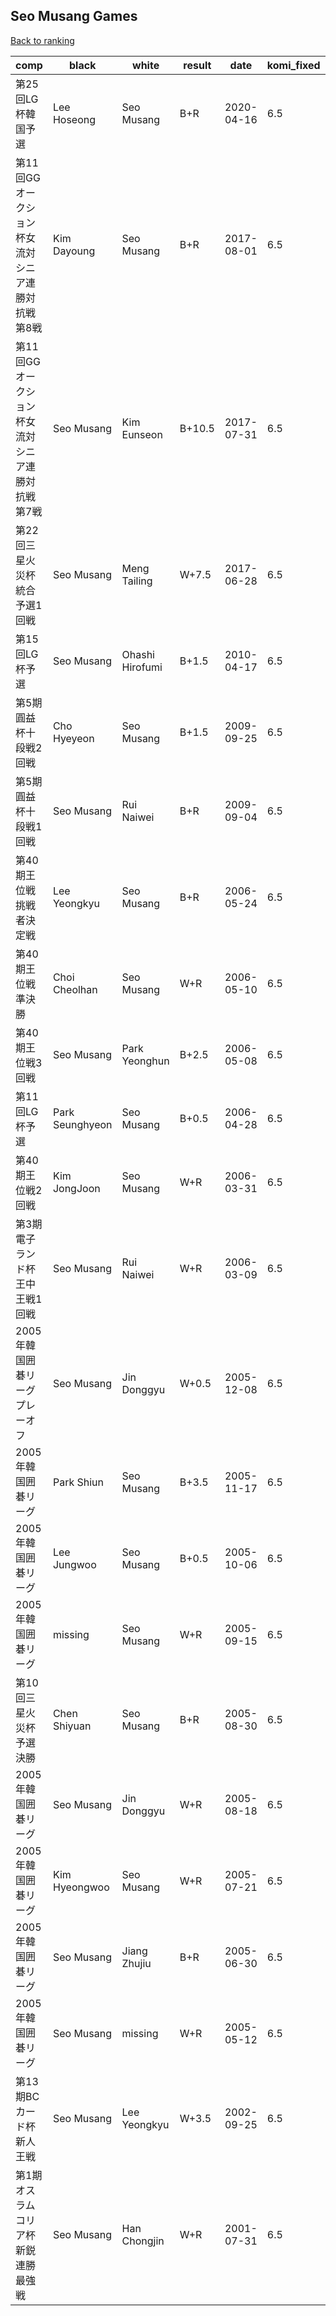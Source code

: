 ## Seo Musang Games

[Back to ranking](../../index.md)




| **comp** | **black** | **white** | **result** | **date** | **komi_fixed** | **kifu** | 
| --- | --- | --- | --- | --- | --- | --- |
| 第25回LG杯韓国予選 | Lee Hoseong | Seo Musang | B+R | 2020-04-16 | 6.5 | [Kifu](https://kifudepot.net/kifucontents.php?id=hc6UhvLl3LXSQ66RQuhKag%3D%3D) | 
| 第11回GGオークション杯女流対シニア連勝対抗戦第8戦 | Kim Dayoung | Seo Musang | B+R | 2017-08-01 | 6.5 | [Kifu](https://kifudepot.net/kifucontents.php?id=%2FrDRakDiDaYEmq%2BTyTTOmQ%3D%3D) | 
| 第11回GGオークション杯女流対シニア連勝対抗戦第7戦 | Seo Musang | Kim Eunseon | B+10.5 | 2017-07-31 | 6.5 | [Kifu](https://kifudepot.net/kifucontents.php?id=UPsehnMKXjPm1%2BvoPipGaQ%3D%3D) | 
| 第22回三星火災杯統合予選1回戦 | Seo Musang | Meng Tailing | W+7.5 | 2017-06-28 | 6.5 | [Kifu](https://kifudepot.net/kifucontents.php?id=BVczT%2BfSxW56zGs%2BT6vkRA%3D%3D) | 
| 第15回LG杯予選 | Seo Musang | Ohashi Hirofumi | B+1.5 | 2010-04-17 | 6.5 | [Kifu](https://kifudepot.net/kifucontents.php?id=W%2Fg%2FCvIhIqjX6yhooQy40w%3D%3D) | 
| 第5期圓益杯十段戦2回戦 | Cho Hyeyeon | Seo Musang | B+1.5 | 2009-09-25 | 6.5 | [Kifu](https://kifudepot.net/kifucontents.php?id=CegvVNL5lb62L%2FedRmR%2BiQ%3D%3D) | 
| 第5期圓益杯十段戦1回戦 | Seo Musang | Rui Naiwei | B+R | 2009-09-04 | 6.5 | [Kifu](https://kifudepot.net/kifucontents.php?id=AxDNDIlvu%2F0t%2BEk2Ly9nXg%3D%3D) | 
| 第40期王位戦挑戦者決定戦 | Lee Yeongkyu | Seo Musang | B+R | 2006-05-24 | 6.5 | [Kifu](https://kifudepot.net/kifucontents.php?id=DC7mYkMavhIxfoauZ26PZQ%3D%3D) | 
| 第40期王位戦準決勝 | Choi Cheolhan | Seo Musang | W+R | 2006-05-10 | 6.5 | [Kifu](https://kifudepot.net/kifucontents.php?id=1ht810%2B%2FQdwYOpbwxRcTrg%3D%3D) | 
| 第40期王位戦3回戦 | Seo Musang | Park Yeonghun | B+2.5 | 2006-05-08 | 6.5 | [Kifu](https://kifudepot.net/kifucontents.php?id=vWOECDX%2Bw4hIXTuLVEEWxQ%3D%3D) | 
| 第11回LG杯予選 | Park Seunghyeon | Seo Musang | B+0.5 | 2006-04-28 | 6.5 | [Kifu](https://kifudepot.net/kifucontents.php?id=ElFlwTAC540901kcN9e1QA%3D%3D) | 
| 第40期王位戦2回戦 | Kim JongJoon | Seo Musang | W+R | 2006-03-31 | 6.5 | [Kifu](https://kifudepot.net/kifucontents.php?id=HdXwtnAefIlirciUaUx0Aw%3D%3D) | 
| 第3期電子ランド杯王中王戦1回戦 | Seo Musang | Rui Naiwei | W+R | 2006-03-09 | 6.5 | [Kifu](https://kifudepot.net/kifucontents.php?id=YA3IAwmB2uLLhGQaVXZ%2Fcg%3D%3D) | 
| 2005年韓国囲碁リーグプレーオフ | Seo Musang | Jin Donggyu | W+0.5 | 2005-12-08 | 6.5 | [Kifu](https://kifudepot.net/kifucontents.php?id=L2yBJundsstV0uYwb8zYTQ%3D%3D) | 
| 2005年韓国囲碁リーグ | Park Shiun | Seo Musang | B+3.5 | 2005-11-17 | 6.5 | [Kifu](https://kifudepot.net/kifucontents.php?id=3RcTHiumLJwdgV9SHLZfuw%3D%3D) | 
| 2005年韓国囲碁リーグ | Lee Jungwoo | Seo Musang | B+0.5 | 2005-10-06 | 6.5 | [Kifu](https://kifudepot.net/kifucontents.php?id=NDLKVHokpWOjJ7fvCf2ICw%3D%3D) | 
| 2005年韓国囲碁リーグ | missing | Seo Musang | W+R | 2005-09-15 | 6.5 | [Kifu](https://kifudepot.net/kifucontents.php?id=etB2a1%2FynHEN2t7usVcvVg%3D%3D) | 
| 第10回三星火災杯予選決勝 | Chen Shiyuan | Seo Musang | B+R | 2005-08-30 | 6.5 | [Kifu](https://kifudepot.net/kifucontents.php?id=HngOPb50lGdvhFlOTFXKYw%3D%3D) | 
| 2005年韓国囲碁リーグ | Seo Musang | Jin Donggyu | W+R | 2005-08-18 | 6.5 | [Kifu](https://kifudepot.net/kifucontents.php?id=y9%2BdHpKbg6oShdOcyGzhog%3D%3D) | 
| 2005年韓国囲碁リーグ | Kim Hyeongwoo | Seo Musang | W+R | 2005-07-21 | 6.5 | [Kifu](https://kifudepot.net/kifucontents.php?id=vZraK56spDd69QtxTkQ0VQ%3D%3D) | 
| 2005年韓国囲碁リーグ | Seo Musang | Jiang Zhujiu | B+R | 2005-06-30 | 6.5 | [Kifu](https://kifudepot.net/kifucontents.php?id=g26jZ6qjgQFg6FaLH27z6Q%3D%3D) | 
| 2005年韓国囲碁リーグ | Seo Musang | missing | W+R | 2005-05-12 | 6.5 | [Kifu](https://kifudepot.net/kifucontents.php?id=LNCsLes4%2BRlV%2FDs%2BmKL39A%3D%3D) | 
| 第13期BCカード杯新人王戦 | Seo Musang | Lee Yeongkyu | W+3.5 | 2002-09-25 | 6.5 | [Kifu](https://kifudepot.net/kifucontents.php?id=VvMZDXKxLuUjjdk0cy9HEQ%3D%3D) | 
| 第1期オスラムコリア杯新鋭連勝最強戦 | Seo Musang | Han Chongjin | W+R | 2001-07-31 | 6.5 | [Kifu](https://kifudepot.net/kifucontents.php?id=y0orktSgsY5jKzz%2BCvbnvg%3D%3D) |




